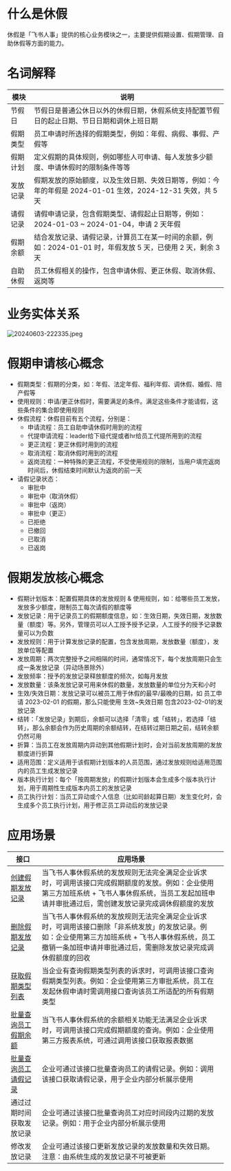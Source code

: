 # 什么是休假

休假是「飞书人事」提供的核心业务模块之一，主要提供假期设置、假期管理、自助休假等方面的能力。

# 名词解释

模块  | 说明                                                                 |
| ---- | ------------------------------------------------------------------ |
| 节假日  | 节假日是普通公休日以外的休假日期，休假系统支持配置节假日的起止日期、节日日期和调休上班日期                      |
| 假期类型 | 员工申请时所选择的假期类型，例如：年假、病假、事假、产假等                                      |
| 假期计划 | 定义假期的具体规则，例如哪些人可申请、每人发放多少额度、申请休假时的限制条件等等                           |
| 发放记录 | 假期发放的原始额度，以及生效日期、失效日期等，例如：今年的年假是 2024-01-01 生效，2024-12-31 失效，共 5 天 |
| 请假记录 | 请假申请记录，包含假期类型、请假起止日期等，例如：2024-01-03 ~ 2024-01-04，申请 2 天年假         |
| 假期余额 | 结合发放记录、请假记录，计算员工在某一时间的余额，例如：2024-01-01 时，年假发放 5 天，已使用 2 天，剩余 3 天   |
| 自助休假 | 员工休假相关的操作，包含申请休假、更正休假、取消休假、返岗等

# 业务实体关系

![20240603-222335.jpeg](//sf3-cn.feishucdn.com/obj/open-platform-opendoc/3538f467b458faf58a7d3aff8b0d3e06_M3lIrNV1Cy.jpeg?height=1150&lazyload=true&maxWidth=700&width=1206)

# 假期申请核心概念
- 假期类型：假期的分类，如：年假、法定年假、福利年假、调休假、婚假、陪产假等
- 使用规则：申请/更正休假时，需要满足的条件。满足这些条件才能请假，这些条件的集合即使用规则
- 休假流程：休假目前有五个流程，分别是：
    - 申请流程：员工自助申请休假时用到的流程
    - 代提申请流程：leader给下级代提或者hr给员工代提所用到的流程
    - 更正流程：更正休假时用到的流程
    - 取消流程：取消休假时用到的流程
    - 返岗流程：一种特殊的更正流程，不受使用规则的限制，当用户填完返岗时间后，休假结束时间默认为返岗的前一天
- 请假记录状态：
    - 审批中
    - 审批中（取消休假）
    - 审批中（返岗）
    - 审批中（更正）
    - 已拒绝
    - 已撤回
    - 已取消
    - 已返岗
# 假期发放核心概念
- 假期计划版本：配置假期具体的发放规则 & 使用规则，如：给哪些员工发放，发放多少额度，限制员工每次请假的额度等
- 发放记录：用于记录员工的假期额度信息，如：生效日期，失效日期，发放数量（额度）等。另外，管理员可以人工授予授予记录，人工授予的授予记录数量可以为负数
- 发放规则：用于计算发放记录的配置，包含发放周期，发放数量（额度），发放单位等配置
- 发放周期：两次完整授予之间相隔的时间，通常情况下，每个发放周期只会生成一条发放记录（异动场景除外）
- 发放频率：授予的发放记录释放额度的频次，如每月发放
- 发放数量：该条发放记录可用来休假的数量，发放数量的单位分为天和小时
- 生效/失效日期：发放记录可以被员工用于休假的最早/最晚的日期，如 员工申请 2023-02-01 的假期，那么只能使用 生效~失效日期 包含2023-02-01的发放记录
- 结转：「发放记录」到期后，余额可以选择「清零」或「结转」，若选择「结转」，那么余额会作为历史周期的余额结转，在结转过期日期之前，结转余额仍然可用
- 折算：当员工在发放周期内异动到其他假期计划时，会对当前发放周期的发放额度进行折算
- 适用范围：定义适用于该假期计划版本的人员范围，通过发放规则给适用范围内的员工生成发放记录
- 版本执行计划：每个「按周期发放」的假期计划版本会生成多个版本执行计划，用于周期性生成版本内员工的发放记录
- 员工执行计划：当员工异动或个人信息（比如司龄起算日期）发生变化时，会生成多个员工执行计划，用于修正员工异动后的发放记录

# 应用场景

| 接口         | 应用场景                                                                                                              |
| ---------- | ----------------------------------------------------------------------------------------------------------------- |
| [创建假期发放记录](https://open.larkoffice.com/document/server-docs/corehr-v1/leave/create)   |当飞书人事休假系统的发放规则无法完全满足企业诉求时，可调用该接口完成假期额度的发放。例如：企业使用第三方加班系统 + 飞书人事休假系统，当员工发起加班申请并审批通过后，需创建发放记录完成调休假额度的发放|
| [删除假期发放记录](https://open.larkoffice.com/document/server-docs/corehr-v1/leave/delete)   |当飞书人事休假系统的发放规则无法完全满足企业诉求时，可调用该接口删除「非系统发放」的发放记录。例如：企业使用第三方加班系统 + 飞书人事休假系统，员工撤销一条加班申请并审批通过后，需删除发放记录完成调休假额度的回收|
| [获取假期类型列表](https://open.larkoffice.com/document/server-docs/corehr-v1/leave/leave_types)   |当企业有查询假期类型列表的诉求时，可调用该接口查询假期类型列表。例如：企业使用第三方审批系统，员工在发起休假申请时需调用接口查询该员工所适配的所有假期类型|
| [批量查询员工假期余额](https://open.larkoffice.com/document/server-docs/corehr-v1/leave/leave_balances) |当飞书人事休假系统的余额相关功能无法满足企业诉求时，可调用该接口完成假期额度的查询。例如：企业使用第三方报表系统，可通过调用该接口获取报表数据|
| [批量查询员工请假记录](https://open.larkoffice.com/document/server-docs/corehr-v1/leave/leave_request_history) | 企业可通过该接口批量查询员工的请假记录。例如：调用该接口获取请假记录，用于企业内部分析展示使用|
| 通过过期时间获取发放记录 | 企业可通过该接口批量查询员工对应时间段内过期的发放记录。例如：用于企业内部分析展示使用|
| 修改发放记录 | 企业可通过该接口更新发放记录的发放数量和失效日期。注意：由系统生成的发放记录不可被更新|